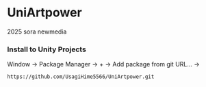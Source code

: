 # UniArtpower
 2025 sora newmedia

 ### Install to Unity Projects

 Window -> Package Manager -> + -> Add package from git URL... -> 
 ```bash=
https://github.com/UsagiHime5566/UniArtpower.git
```
